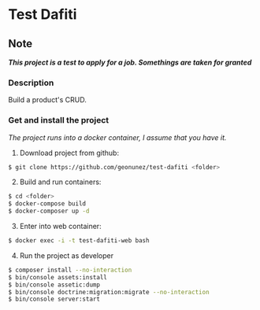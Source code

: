 # Test Dafiti

## Note
***This project is a test to apply for a job. Somethings are taken for granted***

### Description
Build a product's CRUD.

### Get and install the project

*The project runs into a docker container, I assume that you have it.*

1. Download project from github:
```bash
$ git clone https://github.com/geonunez/test-dafiti <folder>
```
2. Build and run containers:
```bash
$ cd <folder>
$ docker-compose build
$ docker-composer up -d
```
3. Enter into web container:
```bash
$ docker exec -i -t test-dafiti-web bash
```
4. Run the project as developer
```bash
$ composer install --no-interaction
$ bin/console assets:install
$ bin/console assetic:dump
$ bin/console doctrine:migration:migrate --no-interaction
$ bin/console server:start
```
